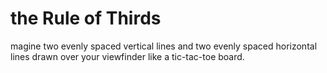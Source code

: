 # the Rule of Thirds
 magine two evenly spaced vertical lines and two evenly spaced horizontal lines drawn over your viewfinder like a tic-tac-toe board.
